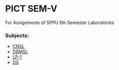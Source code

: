 # PICT SEM-V
For Assignments of SPPU 5th Semester Laboratories

### Subjects:
- <a href='https://github.com/AdityaMore7000/pict-sem5/tree/main/CNSL'>CNSL</a>
- <a href='https://github.com/AdityaMore7000/pict-sem5/tree/main/DBMSL'>DBMSL</a>
- <a href='https://github.com/AdityaMore7000/pict-sem5/tree/main/LP-1'>LP-1</a>
- <a href='https://github.com/AdityaMore7000/pict-sem5/tree/main/DS'>DS</a>